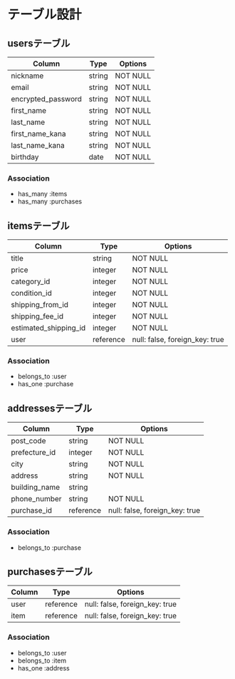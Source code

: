 # テーブル設計

## usersテーブル

| Column             | Type        | Options                         |
| ------------------ | ----------- | ------------------------------- |
| nickname           | string      | NOT NULL                        |
| email              | string      | NOT NULL                        |
| encrypted_password | string      | NOT NULL                        |
| first_name         | string      | NOT NULL                        |
| last_name          | string      | NOT NULL                        |
| first_name_kana    | string      | NOT NULL                        |
| last_name_kana     | string      | NOT NULL                        |
| birthday           | date        | NOT NULL                        |

### Association
- has_many :items
- has_many :purchases
<!-- 1人のユーザーが商品を複数回購入可能なため -->


## itemsテーブル
       
| Column                | Type        | Options                         |
| --------------------- | ----------- | ------------------------------- |
| title                 | string      | NOT NULL                        |
| price                 | integer     | NOT NULL                        |
| category_id           | integer     | NOT NULL                        |
| condition_id          | integer     | NOT NULL                        |
| shipping_from_id      | integer     | NOT NULL                        |
| shipping_fee_id       | integer     | NOT NULL                        |
| estimated_shipping_id | integer     | NOT NULL                        |
| user                  | reference   | null: false, foreign_key: true  |

### Association

- belongs_to :user
- has_one :purchase


## addressesテーブル

| Column             | Type        | Options                         |
| ------------------ | ----------- | ------------------------------- |
| post_code          | string      | NOT NULL                        |
| prefecture_id      | integer     | NOT NULL                        |
| city               | string      | NOT NULL                        |
| address            | string      | NOT NULL                        |
| building_name      | string      |                                 |
| phone_number       | string      | NOT NULL                        |
| purchase_id        | reference   | null: false, foreign_key: true  |

### Association
- belongs_to :purchase



## purchasesテーブル

| Column             | Type        | Options                         |
| ------------------ | ----------- | ------------------------------- |
| user               | reference   | null: false, foreign_key: true  |
| item               | reference   | null: false, foreign_key: true  |

### Association
- belongs_to :user
- belongs_to :item
- has_one :address